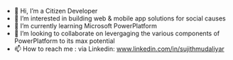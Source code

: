 - 👋 Hi, I’m a Citizen Developer
- 👀 I’m interested in building web & mobile app solutions for social causes
- 🌱 I’m currently learning Microsoft PowerPlatform
- 💞️ I’m looking to collaborate on levergaging the various components of PowerPlatform to its max potential 
- 📫 How to reach me : via Linkedin: www.linkedin.com/in/sujithmudaliyar 

<!---
FLOPiDS/FLOPiDS is a ✨ special ✨ repository because its `README.md` (this file) appears on your GitHub profile.
You can click the Preview link to take a look at your changes.
--->
